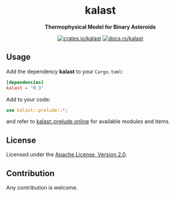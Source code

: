 <div align="center">

# kalast

**Thermophysical Model for Binary Asteroids**

[![crates.io/kalast][cratesio-image]][cratesio]
[![docs.rs/kalast][docsrs-image]][docsrs]

</div>

## Usage

Add the dependency **kalast** to your `Cargo.toml`:

```toml
[dependencies]
kalast = "0.3"
```

Add to your code:

```rust
use kalast::prelude::*;
```

and refer to [kalast::prelude online](docsrs-prelude) for available modules and items.

## License

Licensed under the [Apache License, Version 2.0](apache2).

## Contribution

Any contribution is welcome. 

[cratesio-image]: https://img.shields.io/crates/v/kalast.svg
[cratesio]: https://crates.io/crates/kalast
[docsrs-image]: https://docs.rs/kalast/badge.svg
[docsrs]: https://docs.rs/kalast
[docsrs-prelude]: https://docs.rs/kalast/latest/kalast/prelude/index.html
[apache2]: https://docs.rs/kalast